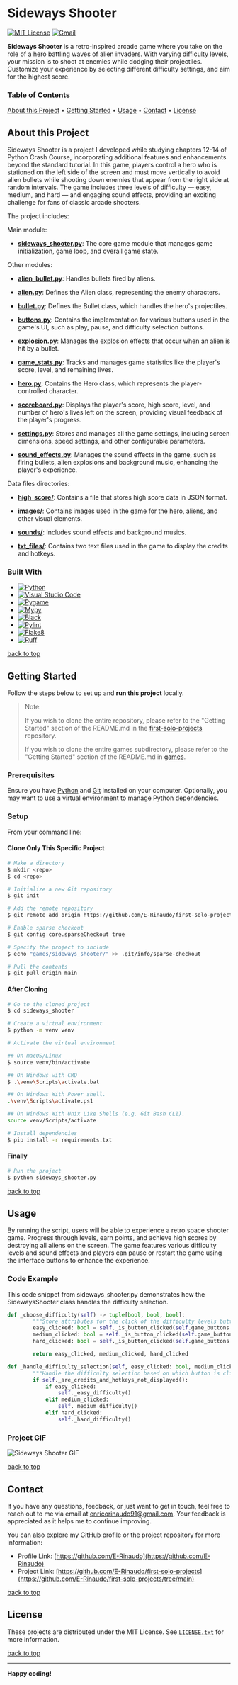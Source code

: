 # Sideways Shooter

[![MIT License][license-shield]][license-url]
[![Gmail][Gmail-shield]][Gmail-url]

**Sideways Shooter** is a retro-inspired arcade game where you take on the role of a hero battling waves of alien invaders. With varying difficulty levels, your mission is to shoot at enemies while dodging their projectiles. Customize your experience by selecting different difficulty settings, and aim for the highest score.

<!-- markdownlint-disable MD001 -->
### Table of Contents

[About this Project](#about-this-project) •
[Getting Started](#getting-started) •
[Usage](#usage) •
[Contact](#contact) •
[License](#license)
<!-- markdownlint-enable MD001 -->

## About this Project

Sideways Shooter is a project I developed while studying chapters 12-14 of Python Crash Course, incorporating additional features and enhancements beyond the standard tutorial. In this game, players control a hero who is stationed on the left side of the screen and must move vertically to avoid alien bullets while shooting down enemies that appear from the right side at random intervals. The game includes three levels of difficulty — easy, medium, and hard — and engaging sound effects, providing an exciting challenge for fans of classic arcade shooters.

The project includes:

Main module:

+ **[sideways_shooter.py][Sideways-Shooter-url]**: The core game module that manages game initialization, game loop, and overall game state.
  
Other modules:

+ **[alien_bullet.py][Alien-Bullet-url]**: Handles bullets fired by aliens.

+ **[alien.py][Alien-url]**: Defines the Alien class, representing the enemy characters.

+ **[bullet.py][Bullet-url]**: Defines the Bullet class, which handles the hero's projectiles.

+ **[buttons.py][Buttons-url]**: Contains the implementation for various buttons used in the game's UI, such as play, pause, and difficulty selection buttons.

+ **[explosion.py][Explosion-url]**: Manages the explosion effects that occur when an alien is hit by a bullet.

+ **[game_stats.py][Game-Stats-url]**:  Tracks and manages game statistics like the player's score, level, and remaining lives.

+ **[hero.py][Hero-url]**: Contains the Hero class, which represents the player-controlled character.

+ **[scoreboard.py][Scoreboard-url]**: Displays the player's score, high score, level, and number of hero's lives left on the screen, providing visual feedback of the player's progress.

+ **[settings.py][Settings-url]**: Stores and manages all the game settings, including screen dimensions, speed settings, and other configurable parameters.

+ **[sound_effects.py][Sound-Effects-url]**: Manages the sound effects in the game, such as firing bullets, alien explosions and background music, enhancing the player's experience.

Data files directories:

+ **[high_score/][High-Score-url]**: Contains a file that stores high score data in JSON format.

+ **[images/][Images-url]**: Contains images used in the game for the hero, aliens, and other visual elements.

+ **[sounds/][Sounds-url]**: Includes sound effects and background musics.

+ **[txt_files/][Txt-Files-url]**: Contains two text files used in the game to display the credits and hotkeys.

### Built With

+ [![Python][Python-badge]][Python-url]
+ [![Visual Studio Code][VSCode-badge]][VSCode-url]
+ [![Pygame][Pygame-badge]][Pygame-url]
+ [![Mypy][Mypy-badge]][Mypy-url]
+ [![Black][Black-badge]][Black-url]
+ [![Pylint][Pylint-badge]][Pylint-url]
+ [![Flake8][Flake8-badge]][Flake8-url]
+ [![Ruff][Ruff-badge]][Ruff-url]
  
[back to top](#sideways-shooter)

## Getting Started

Follow the steps below to set up and **run this project** locally.

> Note:
>
> If you wish to clone the entire repository, please refer to the "Getting Started" section of the README.md in the [first-solo-projects][First-Solo-Projects-url] repository.
>
> If you wish to clone the entire games subdirectory, please refer to the "Getting Started" section of the README.md in [games][Games-url].
>

### Prerequisites

Ensure you have [Python][Python-download] and [Git][Git-download] installed on your computer.
Optionally, you may want to use a virtual environment to manage Python dependencies.

### Setup

From your command line:

#### Clone Only This Specific Project

```bash
# Make a directory
$ mkdir <repo>
$ cd <repo>

# Initialize a new Git repository
$ git init

# Add the remote repository
$ git remote add origin https://github.com/E-Rinaudo/first-solo-projects.git

# Enable sparse checkout
$ git config core.sparseCheckout true

# Specify the project to include
$ echo "games/sideways_shooter/" >> .git/info/sparse-checkout

# Pull the contents
$ git pull origin main
```

#### After Cloning

```bash
# Go to the cloned project
$ cd sideways_shooter

# Create a virtual environment
$ python -m venv venv

# Activate the virtual environment

## On macOS/Linux
$ source venv/bin/activate

## On Windows with CMD
$ .\venv\Scripts\activate.bat

## On Windows With Power shell.
.\venv\Scripts\activate.ps1

## On Windows With Unix Like Shells (e.g. Git Bash CLI).
source venv/Scripts/activate

# Install dependencies
$ pip install -r requirements.txt
```

#### Finally

```bash
# Run the project
$ python sideways_shooter.py
```

[back to top](#sideways-shooter)

## Usage

By running the script, users will be able to experience a retro space shooter game. Progress through levels, earn points, and achieve high scores by destroying all aliens on the screen. The game features various difficulty levels and sound effects and players can pause or restart the game using the interface buttons to enhance the experience.

### Code Example

This code snippet from sideways_shooter.py demonstrates how the SidewaysShooter class handles the difficulty selection.

```py
def _choose_difficulty(self) -> tuple[bool, bool, bool]:
        """Store attributes for the click of the difficulty levels buttons."""
        easy_clicked: bool = self._is_button_clicked(self.game_buttons.easy_diff_button)
        medium_clicked: bool = self._is_button_clicked(self.game_buttons.medium_diff_button)
        hard_clicked: bool = self._is_button_clicked(self.game_buttons.hard_diff_button)

        return easy_clicked, medium_clicked, hard_clicked

def _handle_difficulty_selection(self, easy_clicked: bool, medium_clicked: bool, hard_clicked: bool) -> None:
        """Handle the difficulty selection based on which button is clicked."""
        if self._are_credits_and_hotkeys_not_displayed():
            if easy_clicked:
                self._easy_difficulty()
            elif medium_clicked:
                self._medium_difficulty()
            elif hard_clicked:
                self._hard_difficulty()
```

### Project GIF

![Sideways Shooter GIF][GIF-url]

[back to top](#sideways-shooter)

## Contact

If you have any questions, feedback, or just want to get in touch, feel free to reach out to me via email at <enricorinaudo91@gmail.com>.
Your feedback is appreciated as it helps me to continue improving.

You can also explore my GitHub profile or the project repository for more information:

+ Profile Link: [https://github.com/E-Rinaudo](https://github.com/E-Rinaudo)
+ Project Link: [https://github.com/E-Rinaudo/first-solo-projects](https://github.com/E-Rinaudo/first-solo-projects/tree/main)

[back to top](#sideways-shooter)

## License

These projects are distributed under the MIT License. See [`LICENSE.txt`][license-url] for more information.

[back to top](#sideways-shooter)

---

**Happy coding!**

<!-- SHIELDS -->
[license-shield]: https://img.shields.io/github/license/E-Rinaudo/first-solo-projects.svg?style=flat
[license-url]: https://github.com/E-Rinaudo/first-solo-projects/blob/main/LICENSE.txt
[Gmail-shield]: https://img.shields.io/badge/Gmail-D14836?style=flat&logo=gmail&logoColor=white
[Gmail-url]: mailto:enricorinaudo91@gmail.com

<!-- BADGES -->
[Python-badge]: https://img.shields.io/badge/python-3670A0?logo=python&logoColor=ffdd54&style=flat
[Python-url]: https://docs.python.org/3/
[VSCode-badge]: https://img.shields.io/badge/Visual%20Studio%20Code-007ACC?logo=visualstudiocode&logoColor=fff&style=flat
[VSCode-url]: https://code.visualstudio.com/docs
[Pygame-badge]: https://img.shields.io/badge/pygame-gold?logo=python&logoColor=white&style=flat
[Pygame-url]: https://www.pygame.org/docs/
[Mypy-badge]: https://img.shields.io/badge/mypy-checked-blue?style=flat
[Mypy-url]: https://mypy.readthedocs.io/
[Black-badge]: https://img.shields.io/badge/code%20style-black-000000.svg
[Black-url]: https://black.readthedocs.io/en/stable/
[Pylint-badge]: https://img.shields.io/badge/linting-pylint-yellowgreen?style=flat
[Pylint-url]: https://pylint.readthedocs.io/
[Ruff-badge]: https://img.shields.io/endpoint?url=https://raw.githubusercontent.com/astral-sh/ruff/main/assets/badge/v2.json
[Ruff-url]: https://docs.astral.sh/ruff/tutorial/
[Flake8-badge]: https://img.shields.io/badge/linting-flake8-blue?style=flat
[Flake8-url]: https://flake8.pycqa.org/en/latest/

<!-- PROJECTS LINKS -->
[Sideways-Shooter-url]: https://github.com/E-Rinaudo/first-solo-projects/blob/main/games/sideways_shooter/sideways_shooter.py
[Alien-Bullet-url]: https://github.com/E-Rinaudo/first-solo-projects/blob/main/games/sideways_shooter/alien_bullet.py
[Alien-url]: https://github.com/E-Rinaudo/first-solo-projects/blob/main/games/sideways_shooter/alien.py
[Bullet-url]: https://github.com/E-Rinaudo/first-solo-projects/blob/main/games/sideways_shooter/bullet.py
[Buttons-url]: https://github.com/E-Rinaudo/first-solo-projects/blob/main/games/sideways_shooter/buttons.py
[Explosion-url]: https://github.com/E-Rinaudo/first-solo-projects/blob/main/games/sideways_shooter/explosion.py
[Game-Stats-url]: https://github.com/E-Rinaudo/first-solo-projects/blob/main/games/sideways_shooter/game_stats.py
[Scoreboard-url]: https://github.com/E-Rinaudo/first-solo-projects/blob/main/games/sideways_shooter/scoreboard.py
[Settings-url]: https://github.com/E-Rinaudo/first-solo-projects/blob/main/games/sideways_shooter/settings.py
[Hero-url]: https://github.com/E-Rinaudo/first-solo-projects/blob/main/games/sideways_shooter/hero.py
[Sound-Effects-url]: https://github.com/E-Rinaudo/first-solo-projects/blob/main/games/sideways_shooter/sound_effects.py
[High-Score-url]: https://github.com/E-Rinaudo/first-solo-projects/tree/main/games/sideways_shooter/high_score
[Images-url]: https://github.com/E-Rinaudo/first-solo-projects/tree/main/games/sideways_shooter/images
[Sounds-url]: https://github.com/E-Rinaudo/first-solo-projects/tree/main/games/sideways_shooter/sounds
[Txt-Files-url]: https://github.com/E-Rinaudo/first-solo-projects/tree/main/games/sideways_shooter/txt_files
[Games-url]: https://github.com/E-Rinaudo/first-solo-projects/tree/main/games

<!-- GIF -->
[GIF-url]: gif/sideways_shooter.gif

<!-- MAIN README -->
[First-Solo-Projects-url]: https://github.com/E-Rinaudo/first-solo-projects/blob/main/README.md

<!-- PREREQUISITES LINKS -->
[Python-download]: https://www.python.org/downloads/
[Git-download]: https://git-scm.com
